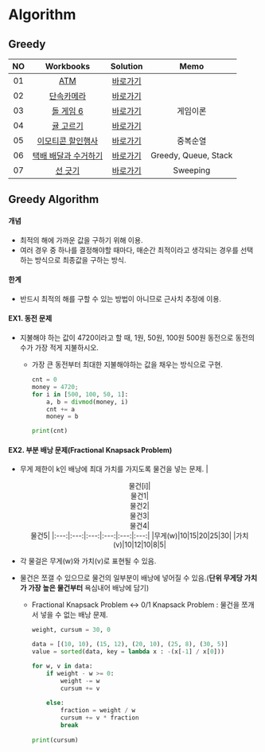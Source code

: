 # Algorithm 

## Greedy
|<center>NO|                                <center>Workbooks                                |        <center>Solution        |     <center>Memo     |
|:---:|:-------------------------------------------------------------------------------:|:------------------------------:|:--------------------:|
|01|                  [ATM](https://www.acmicpc.net/problem/11399)                   |     [바로가기](./Solution/ATM)     ||
|02|    [단속카메라](https://school.programmers.co.kr/learn/courses/30/lessons/42884)     |    [바로가기](./Solution/단속카메라)    ||
|03|                 [돌 게임 6](https://www.acmicpc.net/problem/9660)                  | [바로가기](./Solution/돌%20게임%206)  |         게임이론         |
|04|    [귤 고르기](https://school.programmers.co.kr/learn/courses/30/lessons/138476)    |   [바로가기](./Solution/귤%20고르기)   ||
|05|  [이모티콘 할인행사](https://school.programmers.co.kr/learn/courses/30/lessons/150368)  | [바로가기](./Solution/이모티콘%20할인행사) |         중복순열         |
|06| [택배 배달과 수거하기](https://school.programmers.co.kr/learn/courses/30/lessons/150369) |[바로가기](./Solution/택배%20배달과%20수거하기) | Greedy, Queue, Stack |
|07|                  [선 긋기](https://www.acmicpc.net/problem/2170)                   |   [바로가기](./Solution/선%20긋기)    |       Sweeping       |



## Greedy Algorithm 
#### 개념
- 최적의 해에 가까운 값을 구하기 위해 이용.
- 여러 경우 중 하나를 결정해야할 때마다, 매순간 최적이라고 생각되는 경우를 선택하는 방식으로 최종값을 구하는 방식.


#### 한계
- 반드시 최적의 해를 구할 수 있는 방법이 아니므로 근사치 추정에 이용.
 

#### EX1. 동전 문제
- 지불해야 하는 값이 4720이라고 할 때, 1원, 50원, 100원 500원 동전으로 동전의 수가 가장 적게 지불하시오.
    - 가장 큰 동전부터 최대한 지불해야하는 값을 채우는 방식으로 구현.

        ```python
        cnt = 0
        money = 4720;
        for i in [500, 100, 50, 1]:
            a, b = divmod(money, i)
            cnt += a
            money = b

        print(cnt)
        ```

#### EX2. 부분 배낭 문제(Fractional Knapsack Problem) 
- 무게 제한이 k인 배낭에 최대 가치를 가지도록 물건을 넣는 문제.
    |<center>물건[i]|<center>물건1|<center>물건2|<center>물건3|<center>물건4|<center>물건5|
    |:---:|:---:|:---:|:---:|:---:|:---:|
    |무게(w)|10|15|20|25|30|
    |가치(v)|10|12|10|8|5|

- 각 물걸은 무게(w)와 가치(v)로 표현될 수 있음.
- 물건은 쪼갤 수 있으므로 물건의 일부분이 배낭에 넣어질 수 있음.(**단위 무게당 가치가 가장 높은 물건부터** 욕심내어 배낭에 담기)
    - Fractional Knapsack Problem <-> 0/1 Knapsack Problem : 물건을 쪼개서 넣을 수 없는 배낭 문제. 
        
        ```python
        weight, cursum = 30, 0

        data = [(10, 10), (15, 12), (20, 10), (25, 8), (30, 5)]
        value = sorted(data, key = lambda x : -(x[-1] / x[0]))

        for w, v in data:
            if weight - w >= 0:
                weight -= w
                cursum += v
            
            else:
                fraction = weight / w
                cursum += v * fraction
                break
                
        print(cursum)
        ```
